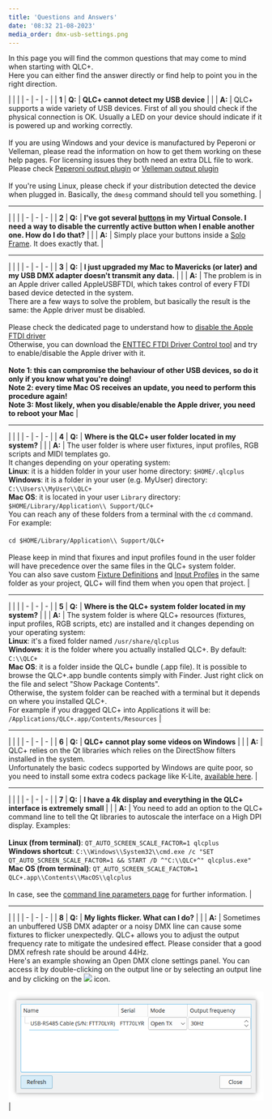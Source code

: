 ```yaml
---
title: 'Questions and Answers'
date: '08:32 21-08-2023'
media_order: dmx-usb-settings.png
---
```


<style>
    table td:nth-child(1) {
       background-color: #dff0d7;
    }
</style>
In this page you will find the common questions that may come to mind when starting with QLC+.  
Here you can either find the answer directly or find help to point you in the right direction.  

| | |
| - | - | - |
| **1** | **Q:** | **QLC+ cannot detect my USB device** |
| | **A:** | QLC+ supports a wide variety of USB devices. First of all you should check if the physical connection is OK. Usually a LED on your device should indicate if it is powered up and working correctly.<br><br>If you are using Windows and your device is manufactured by Peperoni or Velleman, please read the information on how to get them working on these help pages. For licensing issues they both need an extra DLL file to work. Please check [Peperoni output plugin](/plugins/peperoni) or [Velleman output plugin](/plugins/velleman)<br><br>If you're using Linux, please check if your distribution detected the device when plugged in. Basically, the `dmesg` command should tell you something. |

<hr>

| | |
| - | - | - |
| **2** | **Q:** | **I've got several [buttons](/virtual-console/button) in my Virtual Console. I need a way to disable the currently active button when I enable another one. How do I do that?** |
| | **A:** | Simply place your buttons inside a [Solo Frame](/virtual-console/solo-frame). It does exactly that. |

<hr>

| | |
| - | - | - |
| **3** | **Q:** | **I just upgraded my Mac to Mavericks (or later) and my USB DMX adapter doesn't transmit any data.** |
| | **A:** | The problem is in an Apple driver called AppleUSBFTDI, which takes control of every FTDI based device detected in the system.<br>There are a few ways to solve the problem, but basically the result is the same: the Apple driver must be disabled.<br><br>Please check the dedicated page to understand how to [disable the Apple FTDI driver](/plugins/disable-apple-serial-vcp-driver)<br>Otherwise, you can download the [ENTTEC FTDI Driver Control tool](https://www.dmxis.com/release/FtdiDriverControl.zip) and try to enable/disable the Apple driver with it.<br><br>**Note 1: this can compromise the behaviour of other USB devices, so do it only if you know what you're doing!**<br>**Note 2: every time Mac OS receives an update, you need to perform this procedure again!**<br>**Note 3: Most likely, when you disable/enable the Apple driver, you need to reboot your Mac** |

<hr>

| | |
| - | - | - |
| **4** | **Q:** | **Where is the QLC+ user folder located in my system?** |
| | **A:** | The user folder is where user fixtures, input profiles, RGB scripts and MIDI templates go.<br>It changes depending on your operating system:<br>**Linux**: it is a hidden folder in your user home directory: `$HOME/.qlcplus`<br>**Windows**: it is a folder in your user (e.g. MyUser) directory: `C:\\Users\\MyUser\\QLC+`<br>**Mac OS**: it is located in your user `Library` directory: `$HOME/Library/Application\\ Support/QLC+`<br>You can reach any of these folders from a terminal with the `cd` command. For example:<br><br>`cd $HOME/Library/Application\\ Support/QLC+`<br><br> Please keep in mind that fixures and input profiles found in the user folder will have precedence over the same files in the QLC+ system folder. <br>
You can also save custom [Fixture Definitions](/basics/glossary-and-concepts#fixtures) and [Input Profiles](/input-output/input-profiles) in the same folder as your project, QLC+ will find them when you open that project. |

<hr>

| | |
| - | - | - |
| **5** | **Q:** | **Where is the QLC+ system folder located in my system?** |
| | **A:** | The system folder is where QLC+ resources (fixtures, input profiles, RGB scripts, etc) are installed and it changes depending on your operating system:<br>**Linux**: it's a fixed folder named `/usr/share/qlcplus`<br>**Windows**: it is the folder where you actually installed QLC+. By default: `C:\\QLC+`<br>**Mac OS**: it is a folder inside the QLC+ bundle (.app file). It is possible to browse the QLC+.app bundle contents simply with Finder. Just right click on the file and select "Show Package Contents".<br>Otherwise, the system folder can be reached with a terminal but it depends on where you installed QLC+.<br>For example if you dragged QLC+ into Applications it will be: `/Applications/QLC+.app/Contents/Resources` |

<hr>

| | |
| - | - | - |
| **6** | **Q:** | **QLC+ cannot play some videos on Windows** |
| | **A:** | QLC+ relies on the Qt libraries which relies on the DirectShow filters installed in the system.<br>Unfortunately the basic codecs supported by Windows are quite poor, so you need to install some extra codecs package like K-Lite, [available here](https://www.codecguide.com/download_kl.htm). |

<hr>

| | |
| - | - | - |
| **7** | **Q:** | **I have a 4k display and everything in the QLC+ interface is extremely small** |
| | **A:** | You need to add an option to the QLC+ command line to tell the Qt libraries to autoscale the interface on a High DPI display. Examples:<br><br>**Linux (from terminal)**: `QT_AUTO_SCREEN_SCALE_FACTOR=1 qlcplus`<br>**Windows shortcut**: `C:\\Windows\\System32\\cmd.exe /c "SET QT_AUTO_SCREEN_SCALE_FACTOR=1 && START /D ^"C:\\QLC+^" qlcplus.exe"`<br>**Mac OS (from terminal)**: `QT_AUTO_SCREEN_SCALE_FACTOR=1 QLC+.app\\Contents\\MacOS\\qlcplus`<br><br>In case, see the [command line parameters page](/advanced/command-line-parameters) for further information. |

<hr>

| | |
| - | - | - |
| **8** | **Q:** | **My lights flicker. What can I do?** |
| | **A:** | Sometimes an unbuffered USB DMX adapter or a noisy DMX line can cause some fixtures to flicker unexpectedly. QLC+ allows you to adjust the output frequency rate to mitigate the undesired effect. Please consider that a good DMX refresh rate should be around 44Hz.<br>Here's an example showing an Open DMX clone settings panel. You can access it by double-clicking on the output line or by selecting an output line and by clicking on the ![](/basics/configure.png) icon.<br><br> ![dmx-usb-settings](dmx-usb-settings.png "dmx-usb-settings") |

